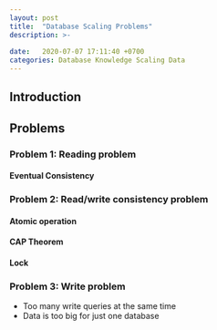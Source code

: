 ```yaml
---
layout: post
title:  "Database Scaling Problems"
description: >-
  
date:   2020-07-07 17:11:40 +0700
categories: Database Knowledge Scaling Data
---
```

## Introduction
## Problems
### Problem 1: Reading problem
#### Eventual Consistency
### Problem 2: Read/write consistency problem 
#### Atomic operation
#### CAP Theorem
#### Lock
### Problem 3: Write problem
- Too many write queries at the same time
- Data is too big for just one database
